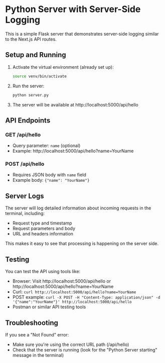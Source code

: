 # Python Server with Server-Side Logging

This is a simple Flask server that demonstrates server-side logging similar to the Next.js API routes.

## Setup and Running

1. Activate the virtual environment (already set up):
   ```bash
   source venv/bin/activate
   ```

2. Run the server:
   ```bash
   python server.py
   ```

3. The server will be available at http://localhost:5000/api/hello

## API Endpoints

### GET /api/hello
- Query parameter: `name` (optional)
- Example: http://localhost:5000/api/hello?name=YourName

### POST /api/hello
- Requires JSON body with `name` field
- Example body: `{"name": "YourName"}`

## Server Logs

The server will log detailed information about incoming requests in the terminal, including:
- Request type and timestamp
- Request parameters and body
- URL and headers information

This makes it easy to see that processing is happening on the server side.

## Testing

You can test the API using tools like:
- Browser: Visit http://localhost:5000/api/hello or http://localhost:5000/api/hello?name=YourName
- Curl: `curl http://localhost:5000/api/hello?name=YourName`
- POST example: `curl -X POST -H "Content-Type: application/json" -d '{"name":"YourName"}' http://localhost:5000/api/hello`
- Postman or similar API testing tools

## Troubleshooting

If you see a "Not Found" error:
- Make sure you're using the correct URL path (/api/hello)
- Check that the server is running (look for the "Python Server starting" message in the terminal) 